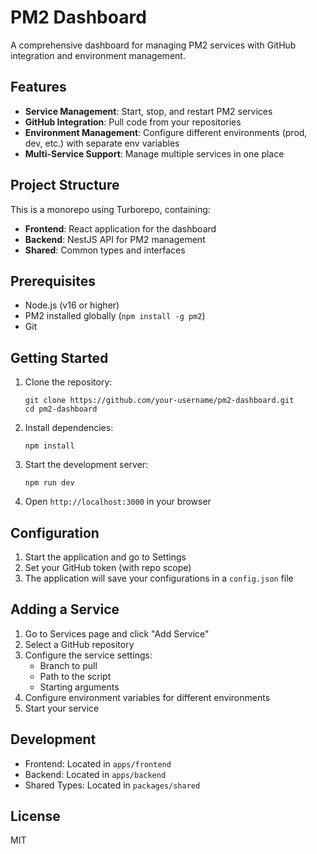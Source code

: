# PM2 Dashboard

A comprehensive dashboard for managing PM2 services with GitHub integration and environment management.

## Features

- **Service Management**: Start, stop, and restart PM2 services
- **GitHub Integration**: Pull code from your repositories
- **Environment Management**: Configure different environments (prod, dev, etc.) with separate env variables
- **Multi-Service Support**: Manage multiple services in one place

## Project Structure

This is a monorepo using Turborepo, containing:

- **Frontend**: React application for the dashboard
- **Backend**: NestJS API for PM2 management
- **Shared**: Common types and interfaces

## Prerequisites

- Node.js (v16 or higher)
- PM2 installed globally (`npm install -g pm2`)
- Git

## Getting Started

1. Clone the repository:
   ```
   git clone https://github.com/your-username/pm2-dashboard.git
   cd pm2-dashboard
   ```

2. Install dependencies:
   ```
   npm install
   ```

3. Start the development server:
   ```
   npm run dev
   ```

4. Open `http://localhost:3000` in your browser

## Configuration

1. Start the application and go to Settings
2. Set your GitHub token (with repo scope)
3. The application will save your configurations in a `config.json` file

## Adding a Service

1. Go to Services page and click "Add Service"
2. Select a GitHub repository
3. Configure the service settings:
   - Branch to pull
   - Path to the script
   - Starting arguments
4. Configure environment variables for different environments
5. Start your service

## Development

- Frontend: Located in `apps/frontend`
- Backend: Located in `apps/backend`
- Shared Types: Located in `packages/shared`

## License

MIT 